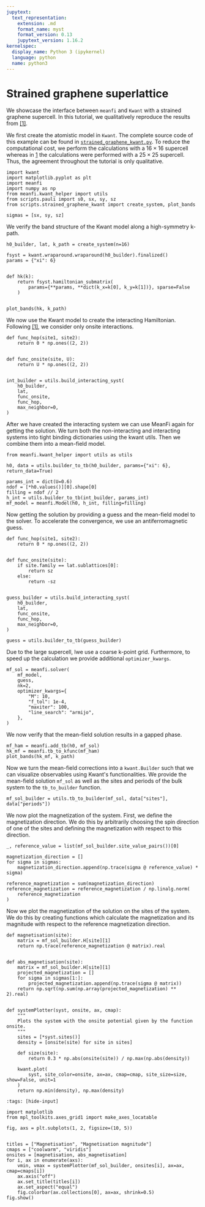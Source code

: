 ```yaml
---
jupytext:
  text_representation:
    extension: .md
    format_name: myst
    format_version: 0.13
    jupytext_version: 1.16.2
kernelspec:
  display_name: Python 3 (ipykernel)
  language: python
  name: python3
---
```


# Strained graphene superlattice

We showcase the interface between `meanfi` and `Kwant` with a strained graphene supercell. In this tutorial, we qualitatively reproduce the results from [[1]](https://doi.org/10.1088/2053-1583/ac0b48).

We first create the atomistic model in `Kwant`. The complete source code of this example can be found in [`strained_graphene_kwant.py`](./scripts/strained_graphene_kwant.py). To reduce the computational cost, we perform the calculations with a $16 \times 16$ supercell whereas in [1](https://doi.org/10.1088/2053-1583/ac0b48) the calculations were performed with a $25 \times 25$ supercell. Thus, the agreement throughout the tutorial is only qualitative.

```{code-cell} ipython3
import kwant
import matplotlib.pyplot as plt
import meanfi
import numpy as np
from meanfi.kwant_helper import utils
from scripts.pauli import s0, sx, sy, sz
from scripts.strained_graphene_kwant import create_system, plot_bands

sigmas = [sx, sy, sz]
```

We verify the band structure of the Kwant model along a high-symmetry k-path.

```{code-cell} ipython3
h0_builder, lat, k_path = create_system(n=16)
```

```{code-cell} ipython3
fsyst = kwant.wraparound.wraparound(h0_builder).finalized()
params = {"xi": 6}


def hk(k):
    return fsyst.hamiltonian_submatrix(
        params={**params, **dict(k_x=k[0], k_y=k[1])}, sparse=False
    )


plot_bands(hk, k_path)
```

We now use the Kwant model to create the interacting Hamiltonian. Following [[1]](https://doi.org/10.1088/2053-1583/ac0b48), we consider only onsite interactions.

```{code-cell} ipython3
def func_hop(site1, site2):
    return 0 * np.ones((2, 2))


def func_onsite(site, U):
    return U * np.ones((2, 2))


int_builder = utils.build_interacting_syst(
    h0_builder,
    lat,
    func_onsite,
    func_hop,
    max_neighbor=0,
)
```

After we have created the interacting system we can use MeanFi again for getting the solution. We turn both the non-interacting and interacting systems into tight binding dictionaries using the kwant utils. Then we combine them into a mean-field model.

```{code-cell} ipython3
from meanfi.kwant_helper import utils as utils

h0, data = utils.builder_to_tb(h0_builder, params={"xi": 6}, return_data=True)

params_int = dict(U=0.6)
ndof = [*h0.values()][0].shape[0]
filling = ndof // 2
h_int = utils.builder_to_tb(int_builder, params_int)
mf_model = meanfi.Model(h0, h_int, filling=filling)
```

Now getting the solution by providing a guess and the mean-field model to the solver. To accelerate the convergence, we use an antiferromagnetic guess.

```{code-cell} ipython3
def func_hop(site1, site2):
    return 0 * np.ones((2, 2))


def func_onsite(site):
    if site.family == lat.sublattices[0]:
        return sz
    else:
        return -sz


guess_builder = utils.build_interacting_syst(
    h0_builder,
    lat,
    func_onsite,
    func_hop,
    max_neighbor=0,
)

guess = utils.builder_to_tb(guess_builder)
```

Due to the large supercell, lwe use a coarse k-point grid. Furthermore, to speed up the calculation we provide additional `optimizer_kwargs`.

```{code-cell} ipython3
mf_sol = meanfi.solver(
    mf_model,
    guess,
    nk=2,
    optimizer_kwargs={
        "M": 10,
        "f_tol": 1e-4,
        "maxiter": 100,
        "line_search": "armijo",
    },
)
```

We now verify that the mean-field solution results in a gapped phase.

```{code-cell} ipython3
mf_ham = meanfi.add_tb(h0, mf_sol)
hk_mf = meanfi.tb_to_kfunc(mf_ham)
plot_bands(hk_mf, k_path)
```

Now we turn the mean-field corrections into a `kwant.Builder` such that we can visualize observables using Kwant's functionalities. We provide the mean-field solution `mf_sol` as well as the sites and periods of the bulk system to the `tb_to_builder` function.

```{code-cell} ipython3
mf_sol_builder = utils.tb_to_builder(mf_sol, data["sites"], data["periods"])
```

We now plot the magnetization of the system. First, we define the magnetization direction. We do this by arbitrarily choosing the spin direction of one of the sites and defining the magnetization with respect to this direction.

```{code-cell} ipython3
_, reference_value = list(mf_sol_builder.site_value_pairs())[0]

magnetization_direction = []
for sigma in sigmas:
    magnetization_direction.append(np.trace(sigma @ reference_value) * sigma)

reference_magnetization = sum(magnetization_direction)
reference_magnetization = reference_magnetization / np.linalg.norm(
    reference_magnetization
)
```

Now we plot the magnetization of the solution on the sites of the system. We do this by creating functions which calculate the magnetization and its magnitude with respect to the reference magnetization direction.

```{code-cell} ipython3
def magnetisation(site):
    matrix = mf_sol_builder.H[site][1]
    return np.trace(reference_magnetization @ matrix).real


def abs_magnetisation(site):
    matrix = mf_sol_builder.H[site][1]
    projected_magnetization = []
    for sigma in sigmas[1:]:
        projected_magnetization.append(np.trace(sigma @ matrix))
    return np.sqrt(np.sum(np.array(projected_magnetization) ** 2).real)


def systemPlotter(syst, onsite, ax, cmap):
    """
    Plots the system with the onsite potential given by the function onsite.
    """
    sites = [*syst.sites()]
    density = [onsite(site) for site in sites]

    def size(site):
        return 0.3 * np.abs(onsite(site)) / np.max(np.abs(density))

    kwant.plot(
        syst, site_color=onsite, ax=ax, cmap=cmap, site_size=size, show=False, unit=1
    )
    return np.min(density), np.max(density)
```

```{code-cell} ipython3
:tags: [hide-input]

import matplotlib
from mpl_toolkits.axes_grid1 import make_axes_locatable

fig, axs = plt.subplots(1, 2, figsize=(10, 5))


titles = ["Magnetisation", "Magnetisation magnitude"]
cmaps = ["coolwarm", "viridis"]
onsites = [magnetisation, abs_magnetisation]
for i, ax in enumerate(axs):
    vmin, vmax = systemPlotter(mf_sol_builder, onsites[i], ax=ax, cmap=cmaps[i])
    ax.axis("off")
    ax.set_title(titles[i])
    ax.set_aspect("equal")
    fig.colorbar(ax.collections[0], ax=ax, shrink=0.5)
fig.show()
```
